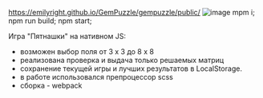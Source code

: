 https://emilyright.github.io/GemPuzzle/gempuzzle/public/
![image](https://user-images.githubusercontent.com/76948537/198102820-2820201f-1e46-4f18-b3a6-423f07a1540b.png)
mpm i;
npm run build;
npm start;

Игра "Пятнашки" на нативном JS:
- возможен выбор поля от 3 х 3 до 8 х 8
- реализована проверка и выдача только решаемых матриц
- сохранение текущей игры и лучших результатов в LocalStorage.
- в работе использовался препроцессор scss
- сборка - webpack
